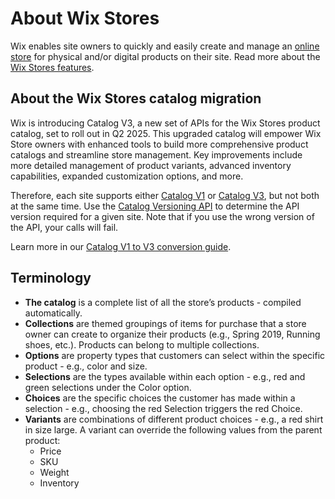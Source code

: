 # About Wix Stores
Wix enables site owners to quickly and easily create and manage an [online store](https://support.wix.com/en/article/about-wix-stores) for physical and/or digital products on their site. Read more about the [Wix Stores features](https://support.wix.com/en/article/wix-stores-features).

## About the Wix Stores catalog migration

Wix is introducing Catalog V3, a new set of APIs for the Wix Stores product catalog, set to roll out in Q2 2025. This upgraded catalog will empower Wix Store owners with enhanced tools to build more comprehensive product catalogs and streamline store management. Key improvements include more detailed management of product variants, advanced inventory capabilities, expanded customization options, and more.

Therefore, each site supports either [Catalog V1](https://dev.wix.com/docs/rest/business-solutions/stores/catalog/introduction) or [Catalog V3](https://dev.wix.com/docs/rest/business-solutions/stores/catalog-v3/introduction), but not both at the same time. Use the [Catalog Versioning API](https://dev.wix.com/docs/rest/business-solutions/stores/catalog-versioning/introduction) to determine the API version required for a given site. Note that if you use the wrong version of the API, your calls will fail.

Learn more in our [Catalog V1 to V3 conversion guide](https://dev.wix.com/docs/rest/business-solutions/stores/catalog-v3/catalog-v1-to-v3-conversion-guide).

## Terminology
- **The catalog** is a complete list of all the store’s products - compiled automatically. 
- **Collections** are themed groupings of items for purchase that a store owner can create to organize their products (e.g., Spring 2019, Running shoes, etc.). Products can belong to multiple collections.
- **Options** are property types that customers can select within the specific product - e.g., color and size. 
- **Selections** are the types available within each option - e.g., red and green selections under the Color option. 
- **Choices** are the specific choices the customer has made within a selection - e.g., choosing the red Selection triggers the red Choice.  
- **Variants** are combinations of  different product choices - e.g., a red shirt in size large.
A variant can override the following values from the parent product:
  - Price
  - SKU
  - Weight
  - Inventory
